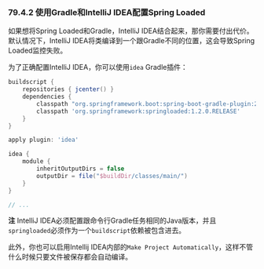 ### 79.4.2 使用Gradle和IntelliJ IDEA配置Spring Loaded

如果想将Spring Loaded和Gradle，IntelliJ IDEA结合起来，那你需要付出代价。默认情况下，IntelliJ IDEA将类编译到一个跟Gradle不同的位置，这会导致Spring Loaded监控失败。

为了正确配置IntelliJ IDEA，你可以使用`idea` Gradle插件：
```gradle
buildscript {
    repositories { jcenter() }
    dependencies {
        classpath "org.springframework.boot:spring-boot-gradle-plugin:2.0.0.RELEASE"
        classpath 'org.springframework:springloaded:1.2.0.RELEASE'
    }
}

apply plugin: 'idea'

idea {
    module {
        inheritOutputDirs = false
        outputDir = file("$buildDir/classes/main/")
    }
}

// ...
```
**注** IntelliJ IDEA必须配置跟命令行Gradle任务相同的Java版本，并且`springloaded`必须作为一个`buildscript`依赖被包含进去。

此外，你也可以启用Intellij IDEA内部的`Make Project Automatically`，这样不管什么时候只要文件被保存都会自动编译。
